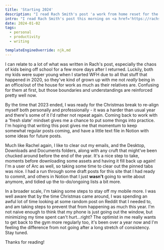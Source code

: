 ```yaml
---
title: 'Starting 2024'
description: "I read Rach Smith's post 'a work from home reset for the new year' and had a thought about how I want to start the year off professionally."
intro: "I read Rach Smith's post this morning on <a href='https://rachsmith.com/work-from-home-reset/'>'A work from home reset for the new year'</a> and had a thought about how I want to start the year off professionally."
date: 2024-01-02
tags:
  - personal
  - productivity
  - writing

templateEngineOverride: njk,md
---
```


I can relate to a lot of what was written in Rach's post, especially the chaos of kids being off school for a few more days after I returned. Luckily, both my kids were super young when I started WFH due to all that stuff that happened in 2020, so they've kind of grown up with me not _really_ being in an office/out of the house for work as much as their relatives are. Confusing for them at first, but those boundaries and understandings are reinforced pretty well now.

By the time that 2023 ended, I was ready for the Christmas break to re-align myself both personally and professionally - it was a harder than usual year and there's some of it I'd rather not repeat again. Coming back to work with a 'fresh slate' mindset gives me a chance to put some things into practice. I'm hoping that writing this post gives me that momentum to keep somewhat regular posts coming, and have a little text file in Notion with some ideas for future posts.

Much like Rachel again, I like to clear out my emails, and the Desktop, Downloads and Documents folders, along with any cruft that might've been chucked around before the end of the year. It's a nice step to take, moments before downloading some assets and having it fill back up again! I'm a user of Arc as well, so taking some time to clear out the pinned tabs was nice. I had a run through some draft posts for this site that I had ready to commit, and others in Notion that I just **wasn't** going to write about anymore, and tidied up the to-do/ongoing lists a bit more.

In a broader scale, I'm taking some steps to stay off my mobile more. I was well aware that by the time Christmas came around, I was spending an awful lot of time looking at some random post on Reddit that I needed to, and am taking steps to prevent that from happening as much this year. I'm not naive enough to think that my phone is just going out the window, but minimizing my time spent can't hurt...right? The optimist in me really wants to get back to the gym more regularly too, it's been over a year now and I'm feeling the difference from not going after a long stretch of consistency. Stay tuned.

Thanks for reading!
